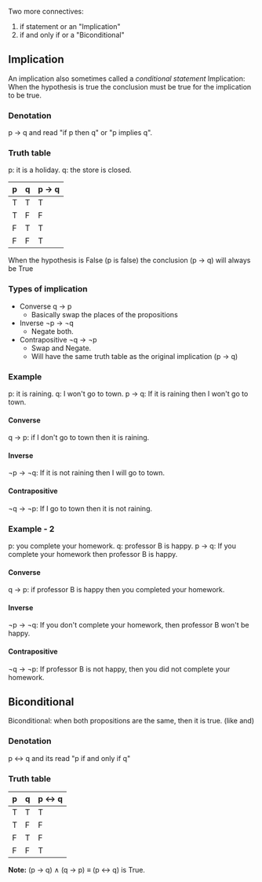 Two more connectives:
1. if statement or an "Implication"
2. if and only if or a "Biconditional"

## Implication
An implication also sometimes called a *conditional statement*
Implication: When the hypothesis is true the conclusion must be true for the implication to be true.

### Denotation
p → q and read "if p then q" or "p implies q".

### Truth table
p: it is a holiday.
q: the store is closed.

| p | q | p → q |
| ---- | ---- | ---- |
| T | T | T |
| T | F | F |
| F | T | T |
| F | F | T |
When the hypothesis is False (p is false) the conclusion (p → q) will always be True
### Types of implication
- Converse   q → p
	- Basically swap the places of the propositions
- Inverse       ¬p → ¬q
	- Negate both.
- Contrapositive ¬q → ¬p
	- Swap and Negate.
	- Will have the same truth table as the original implication (p → q)

### Example
p: it is raining.
q: I won't go to town.
p → q: If it is raining then I won't go to town.

#### Converse
q → p: if I don't go to town then it is raining.

#### Inverse
¬p → ¬q: If it is not raining then I will go to town.

#### Contrapositive
¬q → ¬p: If I go to town then it is not raining.


### Example - 2
p: you complete your homework.
q: professor B is happy.
p → q: If you complete your homework then professor B is happy.

#### Converse
q → p: if professor B is happy then you completed your homework.

#### Inverse
¬p → ¬q: If you don't complete your homework, then professor B won't be happy.

#### Contrapositive
¬q → ¬p: If professor B is not happy, then you did not complete your homework.



## Biconditional
Biconditional: when both propositions are the same, then it is true. (like and)

### Denotation
p ↔ q and its read "p if and only if q"

### Truth table

| p | q | p ↔ q |
| ---- | ---- | ---- |
| T | T | T |
| T | F | F |
| F | T | F |
| F | F | T |

**Note:** (p → q) ∧ (q → p) ≡ (p ↔ q) is True.
